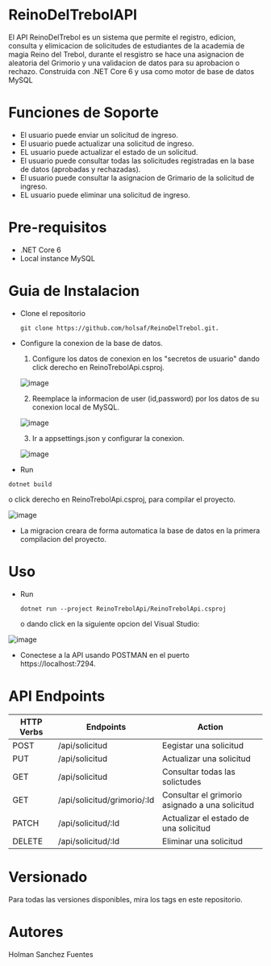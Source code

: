 # ReinoDelTrebolAPI
El API ReinoDelTrebol es un sistema que permite el registro, edicion, consulta y elimicacion de solicitudes de estudiantes de la academia de magia Reino del Trebol, durante el resgistro se hace una asignacion de aleatoria del Grimorio y una validacion de datos para su aprobacion o rechazo. Construida con .NET Core 6 y usa como motor de base de datos MySQL

# Funciones de Soporte
* El usuario puede enviar un solicitud de ingreso.
* El usuario puede actualizar una solicitud de ingreso.
* EL usuario puede actualizar el estado de un solicitud.
* El usuario puede consultar todas las solicitudes registradas en la base de datos (aprobadas y rechazadas).
* El usuario puede consultar la asignacion de Grimario de la solicitud de ingreso.
* EL usuario puede eliminar una solicitud de ingreso.

# Pre-requisitos 
* .NET Core 6
* Local instance MySQL

# Guia de Instalacion
* Clone el repositorio 
     ```
     git clone https://github.com/holsaf/ReinoDelTrebol.git.
     ```
* Configure la conexion de la base de datos.
  1. Configure los datos de conexion en los "secretos de usuario" dando click derecho en ReinoTrebolApi.csproj.
  
  ![image](https://user-images.githubusercontent.com/87883786/201547680-3c9696aa-a14b-401b-b583-b9658eb20a3f.png)
  
  2. Reemplace la informacion de user (id,password) por los datos de su conexion local de MySQL.
  
  ![image](https://user-images.githubusercontent.com/87883786/201547707-f21da5f3-8331-4bc3-a46e-0f894b270e19.png)
  
  3. Ir a appsettings.json y configurar la conexion.
  
  ![image](https://user-images.githubusercontent.com/87883786/201547801-29c6f14c-f86f-4fd4-a6f3-bd840ec688a9.png)
  
* Run 
 ```
 dotnet build 
 ```
 o click derecho en ReinoTrebolApi.csproj, para compilar el proyecto.

![image](https://user-images.githubusercontent.com/87883786/201547917-c8798410-6e62-4138-9f61-6ef2a1d9f3f9.png)

* La migracion creara de forma automatica la base de datos en la primera compilacion del proyecto.

# Uso
* Run 
  ```
  dotnet run --project ReinoTrebolApi/ReinoTrebolApi.csproj
  ```
  o dando click en la siguiente opcion del Visual Studio:

![image](https://user-images.githubusercontent.com/87883786/201548512-216dc50c-ed82-4016-8863-2c920e4788c0.png)

* Conectese a la API usando POSTMAN en el puerto https://localhost:7294.

# API Endpoints
| HTTP Verbs | Endpoints | Action |
| --- | --- | --- |
| POST | /api/solicitud | Eegistar una solicitud |
| PUT | /api/solicitud  | Actualizar una solicitud |
| GET | /api/solicitud | Consultar todas las solictudes |
| GET | /api/solicitud/grimorio/:Id | Consultar el grimorio asignado a una solicitud |
| PATCH | /api/solicitud/:Id | Actualizar el estado de una solicitud |
| DELETE | /api/solicitud/:Id | Eliminar una solicitud |

# Versionado 
Para todas las versiones disponibles, mira los tags en este repositorio.

# Autores 
Holman Sanchez Fuentes




